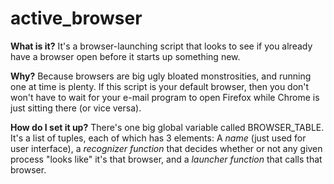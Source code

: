 active_browser
=============

**What is it?**
It's a browser-launching script that looks to see if you
already have a browser open before it starts up something new.

**Why?**
Because browsers are big ugly bloated monstrosities, and running
one at time is plenty.  If this script is your default browser, then
you don't won't have to wait for your e-mail program to open Firefox
while Chrome is just sitting there (or vice versa).

**How do I set it up?**
There's one big global variable called BROWSER_TABLE.  It's a list of
tuples, each of which has 3 elements: A *name* (just used for user
interface), a *recognizer function* that decides whether or not any
given process "looks like" it's that browser, and a *launcher
function* that calls that browser.



